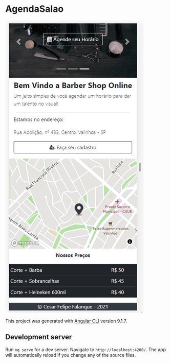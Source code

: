 # AgendaSalao

![alt text](https://github.com/FelipeFalanque/BarbarShop-Angular/blob/main/home.png?raw=true)

This project was generated with [Angular CLI](https://github.com/angular/angular-cli) version 9.1.7.

## Development server

Run `ng serve` for a dev server. Navigate to `http://localhost:4200/`.
The app will automatically reload if you change any of the source files.
